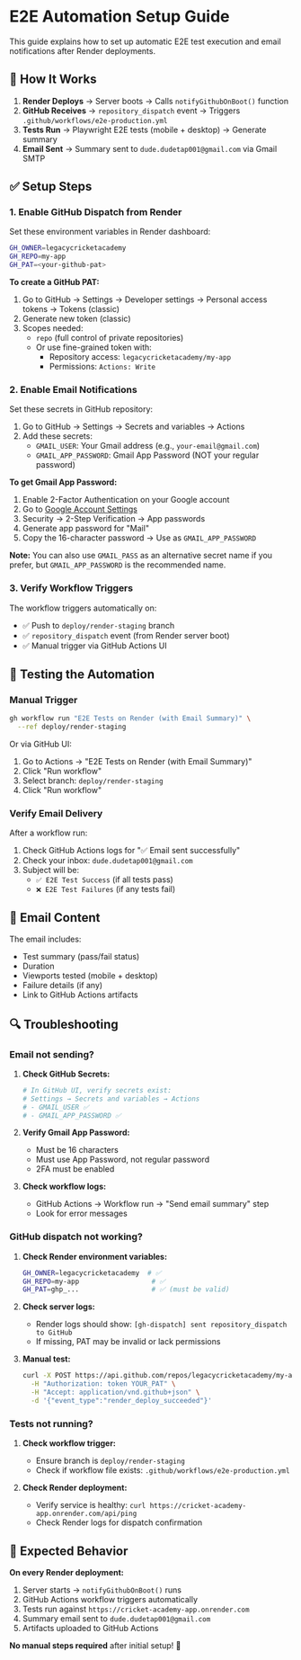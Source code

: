 # E2E Automation Setup Guide

This guide explains how to set up automatic E2E test execution and email notifications after Render deployments.

## 🔄 How It Works

1. **Render Deploys** → Server boots → Calls `notifyGithubOnBoot()` function
2. **GitHub Receives** → `repository_dispatch` event → Triggers `.github/workflows/e2e-production.yml`
3. **Tests Run** → Playwright E2E tests (mobile + desktop) → Generate summary
4. **Email Sent** → Summary sent to `dude.dudetap001@gmail.com` via Gmail SMTP

## ✅ Setup Steps

### 1. Enable GitHub Dispatch from Render

Set these environment variables in Render dashboard:

```bash
GH_OWNER=legacycricketacademy
GH_REPO=my-app
GH_PAT=<your-github-pat>
```

**To create a GitHub PAT:**
1. Go to GitHub → Settings → Developer settings → Personal access tokens → Tokens (classic)
2. Generate new token (classic)
3. Scopes needed:
   - `repo` (full control of private repositories)
   - Or use fine-grained token with:
     - Repository access: `legacycricketacademy/my-app`
     - Permissions: `Actions: Write`

### 2. Enable Email Notifications

Set these secrets in GitHub repository:

1. Go to GitHub → Settings → Secrets and variables → Actions
2. Add these secrets:
   - `GMAIL_USER`: Your Gmail address (e.g., `your-email@gmail.com`)
   - `GMAIL_APP_PASSWORD`: Gmail App Password (NOT your regular password)

**To get Gmail App Password:**
1. Enable 2-Factor Authentication on your Google account
2. Go to [Google Account Settings](https://myaccount.google.com/)
3. Security → 2-Step Verification → App passwords
4. Generate app password for "Mail"
5. Copy the 16-character password → Use as `GMAIL_APP_PASSWORD`

**Note:** You can also use `GMAIL_PASS` as an alternative secret name if you prefer, but `GMAIL_APP_PASSWORD` is the recommended name.

### 3. Verify Workflow Triggers

The workflow triggers automatically on:
- ✅ Push to `deploy/render-staging` branch
- ✅ `repository_dispatch` event (from Render server boot)
- ✅ Manual trigger via GitHub Actions UI

## 🧪 Testing the Automation

### Manual Trigger

```bash
gh workflow run "E2E Tests on Render (with Email Summary)" \
  --ref deploy/render-staging
```

Or via GitHub UI:
1. Go to Actions → "E2E Tests on Render (with Email Summary)"
2. Click "Run workflow"
3. Select branch: `deploy/render-staging`
4. Click "Run workflow"

### Verify Email Delivery

After a workflow run:
1. Check GitHub Actions logs for "✅ Email sent successfully"
2. Check your inbox: `dude.dudetap001@gmail.com`
3. Subject will be:
   - `✅ E2E Test Success` (if all tests pass)
   - `❌ E2E Test Failures` (if any tests fail)

## 📧 Email Content

The email includes:
- Test summary (pass/fail status)
- Duration
- Viewports tested (mobile + desktop)
- Failure details (if any)
- Link to GitHub Actions artifacts

## 🔍 Troubleshooting

### Email not sending?

1. **Check GitHub Secrets:**
   ```bash
   # In GitHub UI, verify secrets exist:
   # Settings → Secrets and variables → Actions
   # - GMAIL_USER ✅
   # - GMAIL_APP_PASSWORD ✅
   ```

2. **Verify Gmail App Password:**
   - Must be 16 characters
   - Must use App Password, not regular password
   - 2FA must be enabled

3. **Check workflow logs:**
   - GitHub Actions → Workflow run → "Send email summary" step
   - Look for error messages

### GitHub dispatch not working?

1. **Check Render environment variables:**
   ```bash
   GH_OWNER=legacycricketacademy  # ✅
   GH_REPO=my-app                  # ✅
   GH_PAT=ghp_...                  # ✅ (must be valid)
   ```

2. **Check server logs:**
   - Render logs should show: `[gh-dispatch] sent repository_dispatch to GitHub`
   - If missing, PAT may be invalid or lack permissions

3. **Manual test:**
   ```bash
   curl -X POST https://api.github.com/repos/legacycricketacademy/my-app/dispatches \
     -H "Authorization: token YOUR_PAT" \
     -H "Accept: application/vnd.github+json" \
     -d '{"event_type":"render_deploy_succeeded"}'
   ```

### Tests not running?

1. **Check workflow trigger:**
   - Ensure branch is `deploy/render-staging`
   - Check if workflow file exists: `.github/workflows/e2e-production.yml`

2. **Check Render deployment:**
   - Verify service is healthy: `curl https://cricket-academy-app.onrender.com/api/ping`
   - Check Render logs for dispatch confirmation

## 🎯 Expected Behavior

**On every Render deployment:**
1. Server starts → `notifyGithubOnBoot()` runs
2. GitHub Actions workflow triggers automatically
3. Tests run against `https://cricket-academy-app.onrender.com`
4. Summary email sent to `dude.dudetap001@gmail.com`
5. Artifacts uploaded to GitHub Actions

**No manual steps required** after initial setup! 🚀


